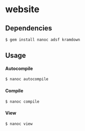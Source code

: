 website
=======

## Dependencies

```sh
$ gem install nanoc adsf kramdown
```

## Usage

#### Autocompile
```sh
$ nanoc autocompile
```

#### Compile
```sh
$ nanoc compile
```

#### View
```sh
$ nanoc view
```
